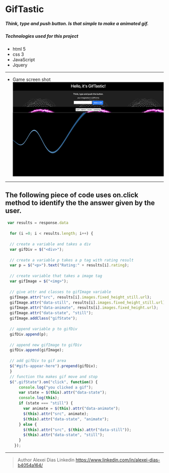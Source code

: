 # GifTastic
##### Think, type and push button. Is that simple to make a animated gif.

##### Technologies used for this project
* html 5
* css 3
* JavaScript
* Jquery
---
* Game screen shot
![how it looks](images/6.png)
---
## The following piece of code uses on.click method to identify the the answer given by the user.
```javascript
 var results = response.data

  for (i =0; i < results.length; i++) {
    
  // create a variable and takes a div
  var gifDiv = $("<div>");

  // create a variable p takes a p tag with rating result
  var p = $("<p>").text("Rating:" + results[i].rating);

  // create variable that takes a image tag 
  var gifImage = $("<img>");

  // give attr and classes to gifImage variable
  gifImage.attr("src", results[i].images.fixed_height_still.url);
  gifImage.attr("data-still", results[i].images.fixed_height_still.url);
  gifImage.attr("data-animate", results[i].images.fixed_height.url);
  gifImage.attr("data-state", "still");
  gifImage.addClass("gifState");

  // append variable p to gifDiv
  gifDiv.append(p);
    
  // append new gifImage to gifDiv
  gifDiv.append(gifImage);

  // add gifDiv to gif area
  $("#gifs-appear-here").prepend(gifDiv);
  } 
  // function tha makes gif move and stop
  $(".gifState").on("click", function() {
      console.log("you clicked a gif");
      var state = $(this).attr("data-state");
      console.log(this);
      if (state === "still") {
        var animate = $(this).attr("data-animate");
        $(this).attr("src", animate);
        $(this).attr("data-state", "animate");
      } else {
        $(this).attr("src", $(this).attr("data-still"));
        $(this).attr("data-state", "still");
      }
    });
```
---
> Author
 Alexei Dias
 Linkedin 
 https://www.linkedin.com/in/alexei-dias-b4054a164/



